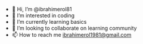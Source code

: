 - 👋 Hi, I’m @ibrahimerol81
- 👀 I’m interested in coding
- 🌱 I’m currently learning basics
- 💞️ I’m looking to collaborate on learning community
- 📫 How to reach me ibrahimerol1981@gmail.com
<!---
ibrahimerol81/ibrahimerol81 is a ✨ special ✨ repository because its `README.md` (this file) appears on your GitHub profile.
You can click the Preview link to take a look at your changes.
--->
